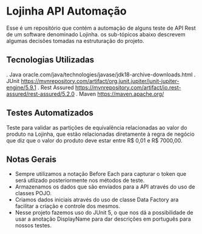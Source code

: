 # Lojinha API Automação
Esse é um repositório que contém a automação de alguns teste de API Rest de um software denominado Lojinha. os sub-tópicos abaixo descrevem algumas decisões tomadas na estruturação do projeto.

## Tecnologias Utilizadas
. Java
oracle.com/java/technologies/javase/jdk18-archive-downloads.html
. JUnit
https://mvnrepository.com/artifact/org.junit.jupiter/junit-jupiter-engine/5.9.1
. Rest Assured
https://mvnrepository.com/artifact/io.rest-assured/rest-assured/5.2.0
. Maven
https://maven.apache.org/

## Testes Automatizados
Teste para validar as partições de equivalência relacionadas ao valor do produto na Lojinha, que estão relacionadas diretamente à regra de negócio que diz que o valor do produto deve estar entre R$ 0,01 e R$ 7000,00.

## Notas Gerais
- Sempre utilizamos a notação Before Each para capturar o token que será utlizado posteriormente nos métodos de teste.
- Armazenamos os dados que são enviados para a API através do uso de classes POJO.
- Criamos dados iniciais através do uso de classe Data Factory ara facilitar a criação e controle dos mesmos.
- Nesse projeto fazemos uso do JUnit 5, o que nos dá a possibilidade de usar a anotação DisplayName para dar descrições em português para nossos testes.
